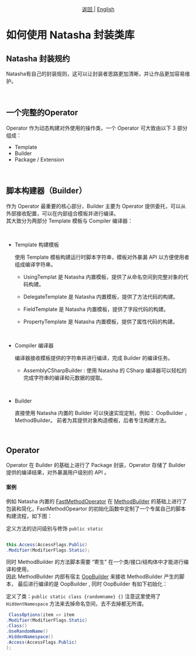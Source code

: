 <p align="center">
 <a href="https://natasha.dotnetcore.xyz/"> 返回 </a> |  <a href="https://natasha.dotnetcore.xyz/en/development-specification.html">English</a>
</p>  

# 如何使用 Natasha 封装类库  


## Natasha  封装规约

Natasha有自己的封装规则，这可以让封装者思路更加清晰，并让作品更加容易维护。

<br/>

## 一个完整的Operator

Operator 作为动态构建对外使用的操作类，一个 Operator 可大致由以下 3 部分组成：

-  Template
-  Builder
-  Package / Extension

<br/>

## 脚本构建器（Builder）  

作为 Operator 最重要的核心部分，Builder 主要为 Operator 提供委托，可以从外部接收配置，可以在内部组合模板并进行编译。   
其大致分为两部分 Template 模板与 Compiler 编译器：
 
<br/>  

   - Template 构建模板  
        
        使用 Template 模板构建运行时脚本字符串，模板对外暴漏 API 以方便使用者组成编译字符串。          
        
       - UsingTemplat 是 Natasha 内置模板，提供了从命名空间到完整对象的代码构建。
         
       - DelegateTemplate 是 Natasha 内置模板，提供了方法代码的构建。  
       
       - FieldTemplate 是 Natasha 内置模板，提供了字段代码的构建。  
       
       - PropertyTemplate 是 Natasha 内置模板，提供了属性代码的构建。
         
<br/>  
     
   - Compiler 编译器
     
        编译器接收模板提供的字符串并进行编译，完成 Builder 的编译任务。
        
      - AssemblyCSharpBuilder  : 使用 Natasha 的 CSharp 编译器可以轻松的完成字符串的编译和元数据的提取。
        

<br/>  

   - Builder 
     
        直接使用 Natasha 内置的 Builder 可以快速实现定制，例如： OopBuilder<TOperator> ，MethodBuilder<TOperator>。
        前者为其提供对象构造模板，后者专注构建方法。   
 

<br/>
     
## Operator

Operator 在 Builder 的基础上进行了 Package 封装，Operator 存储了 Builder 提供的编译结果，对外暴漏用户级别的 API 。


#### 案例  

例如 Natasha 内置的 [FastMethodOperator](https://github.com/dotnetcore/Natasha/blob/master/src/Natasha.CSharp/Natasha.CSharp.Template/Api/Level1/Operator/FastMethodOperator.cs) 在 [MethodBuilder](https://github.com/dotnetcore/Natasha/blob/master/src/Natasha.CSharp/Natasha.CSharp.Template/Builder/MethodBuilder.cs) 的基础上进行了包装和简化，FastMethodOpeartor 的初始化函数中定制了一个专属自己的脚本构建流程，如下图：

定义方法的访问级别与修饰 `public static`  

```C# 

this.Access(AccessFlags.Public)
.Modifier(ModifierFlags.Static);

```  

同时 MethodBuilder 的方法脚本需要 “寄生” 在一个类/接口/结构体中才能进行编译和使用，  
因此 MethodBuilder 内部有宿主 [OopBuilder](https://github.com/dotnetcore/Natasha/blob/master/src/Natasha.CSharp/Natasha.CSharp.Template/Builder/MethodBuilder.cs#L24) 来接收 MethodBuilder 产生的脚本，
最后进行编译的是 OopBuilder , 同时 OopBuilder 有如下初始化：

定义了类：`public static class {randomname} {}`
注意这里使用了 `HiddentNamespace` 方法来去掉命名空间，去不去掉都无所谓。  

```C#
 ClassOptions(item => item
.Modifier(ModifierFlags.Static)
.Class()
.UseRandomName()
.HiddenNamespace()
.Access(AccessFlags.Public)
);
```

